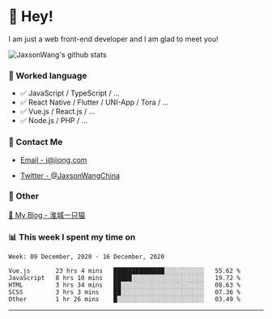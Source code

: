 # 👋 Hey!

I am just a web front-end developer and I am glad to meet you!

![JaxsonWang's github stats](https://github-readme-stats.vercel.app/api?username=JaxsonWang&&show_icons=true&&title_color=1abc9c&&icon_color=1abc9c)


### 📝 Worked language

- ✅ JavaScript / TypeScript / ...
- ✅ React Native / Flutter / UNI-App / Tora / ...
- ✅ Vue.js / React.js / ...
- ✅ Node.js / PHP / ...

### 📮 Contact Me

- [Email - i@iiong.com](mailto:i@iiong.com)

- [Twitter - @JaxsonWangChina](https://twitter.com/JaxsonWangChina)

### 🤪 Other

[📌 My Blog - 淮城一只猫](https://iiong.com)

### 📊 This week I spent my time on

<!--START_SECTION:waka-->
```text
Week: 09 December, 2020 - 16 December, 2020

Vue.js       23 hrs 4 mins   ██████████████░░░░░░░░░░░   55.62 % 
JavaScript   8 hrs 10 mins   █████░░░░░░░░░░░░░░░░░░░░   19.72 % 
HTML         3 hrs 34 mins   ██░░░░░░░░░░░░░░░░░░░░░░░   08.63 % 
SCSS         3 hrs 3 mins    ██░░░░░░░░░░░░░░░░░░░░░░░   07.36 % 
Other        1 hr 26 mins    █░░░░░░░░░░░░░░░░░░░░░░░░   03.49 % 
```
<!--END_SECTION:waka-->

---
